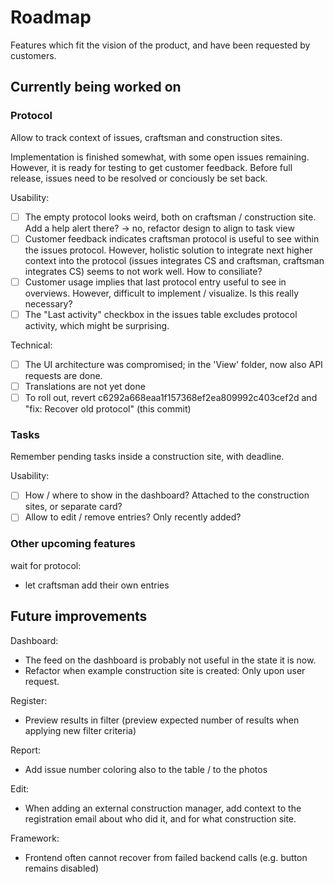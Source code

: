 # Roadmap

Features which fit the vision of the product, and have been requested by customers.

## Currently being worked on

### Protocol

Allow to track context of issues, craftsman and construction sites.

Implementation is finished somewhat, with some open issues remaining. However, it is ready for testing to get customer feedback. Before full release, issues need to be resolved or conciously be set back.

Usability:
- [ ] The empty protocol looks weird, both on craftsman / construction site. Add a help alert there? -> no, refactor design to align to task view
- [ ] Customer feedback indicates craftsman protocol is useful to see within the issues protocol. However, holistic solution to integrate next higher context into the protocol (issues integrates CS and craftsman, craftsman integrates CS) seems to not work well. How to consiliate?
- [ ] Customer usage implies that last protocol entry useful to see in overviews. However, difficult to implement / visualize. Is this really necessary?
- [ ] The "Last activity" checkbox in the issues table excludes protocol activity, which might be surprising.

Technical:
- [ ] The UI architecture was compromised; in the 'View' folder, now also API requests are done.
- [ ] Translations are not yet done
- [ ] To roll out, revert c6292a668eaa1f157368ef2ea809992c403cef2d and "fix: Recover old protocol" (this commit)

### Tasks

Remember pending tasks inside a construction site, with deadline.

Usability:
- [ ] How / where to show in the dashboard? Attached to the construction sites, or separate card?
- [ ] Allow to edit / remove entries? Only recently added?

### Other upcoming features

wait for protocol:
- let craftsman add their own entries


## Future improvements

Dashboard:
- The feed on the dashboard is probably not useful in the state it is now.
- Refactor when example construction site is created: Only upon user request.

Register:
- Preview results in filter (preview expected number of results when applying new filter criteria)

Report:
- Add issue number coloring also to the table / to the photos

Edit:
- When adding an external construction manager, add context to the registration email about who did it, and for what construction site.

Framework:
- Frontend often cannot recover from failed backend calls (e.g. button remains disabled)
